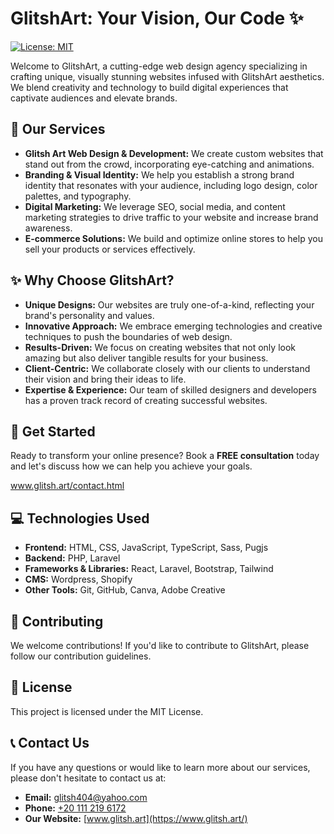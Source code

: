 # GlitshArt: Your Vision, Our Code ✨

[![License: MIT](https://img.shields.io/badge/License-MIT-yellow.svg)](https://opensource.org/licenses/MIT)

Welcome to GlitshArt, a cutting-edge web design agency specializing in crafting unique, visually stunning websites infused with GlitshArt aesthetics. We blend creativity and technology to build digital experiences that captivate audiences and elevate brands.

## 🎨 Our Services

- **Glitsh Art Web Design & Development:** We create custom websites that stand out from the crowd, incorporating eye-catching and animations.
- **Branding & Visual Identity:** We help you establish a strong brand identity that resonates with your audience, including logo design, color palettes, and typography.
- **Digital Marketing:** We leverage SEO, social media, and content marketing strategies to drive traffic to your website and increase brand awareness.
- **E-commerce Solutions:** We build and optimize online stores to help you sell your products or services effectively.

## ✨ Why Choose GlitshArt?

- **Unique Designs:** Our websites are truly one-of-a-kind, reflecting your brand's personality and values.
- **Innovative Approach:** We embrace emerging technologies and creative techniques to push the boundaries of web design.
- **Results-Driven:** We focus on creating websites that not only look amazing but also deliver tangible results for your business.
- **Client-Centric:** We collaborate closely with our clients to understand their vision and bring their ideas to life.
- **Expertise & Experience:** Our team of skilled designers and developers has a proven track record of creating successful websites.

## 🚀 Get Started

Ready to transform your online presence? Book a **FREE consultation** today and let's discuss how we can help you achieve your goals.

www.glitsh.art/contact.html

## 💻 Technologies Used

- **Frontend:** HTML, CSS, JavaScript, TypeScript, Sass, Pugjs
- **Backend:** PHP, Laravel
- **Frameworks & Libraries:** React, Laravel, Bootstrap, Tailwind
- **CMS:** Wordpress, Shopify
- **Other Tools:** Git, GitHub, Canva, Adobe Creative

## 🤝 Contributing

We welcome contributions! If you'd like to contribute to GlitshArt, please follow our contribution guidelines.

## 📝 License

This project is licensed under the MIT License.

## 📞 Contact Us

If you have any questions or would like to learn more about our services, please don't hesitate to contact us at:

- **Email:** [glitsh404@yahoo.com](mailto:glitsh404@yahoo.com)
- **Phone:** [+20 111 219 6172](https://wa.me/+201112196172)
- **Our Website:** [www.glitsh.art](https://www.glitsh.art/)
